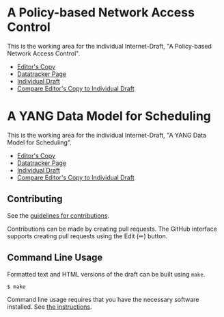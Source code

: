 # A Policy-based Network Access Control

This is the working area for the individual Internet-Draft, "A Policy-based Network Access Control".

* [Editor's Copy](https://boucadair.github.io/policy-based-network-acl/#go.draft-ietf-opsawg-ucl-acl.html)
* [Datatracker Page](https://datatracker.ietf.org/doc/draft-ietf-opsawg-ucl-acl)
* [Individual Draft](https://datatracker.ietf.org/doc/html/draft-ietf-opsawg-ucl-acl)
* [Compare Editor's Copy to Individual Draft](https://boucadair.github.io/policy-based-network-acl/#go.draft-ietf-opsawg-ucl-acl.diff)

# A YANG Data Model for Scheduling 

This is the working area for the individual Internet-Draft, "A YANG Data Model for Scheduling".

* [Editor's Copy](https://boucadair.github.io/policy-based-network-acl/#go.draft-ma-opsawg-schedule-yang.html)
* [Datatracker Page](https://datatracker.ietf.org/doc/draft-ma-opsawg-schedule-yang)
* [Individual Draft](https://datatracker.ietf.org/doc/html/draft-ma-opsawg-schedule-yang)
* [Compare Editor's Copy to Individual Draft](https://boucadair.github.io/policy-based-network-acl/#go.draft-ma-opsawg-schedule-yang.diff)

## Contributing

See the
[guidelines for contributions](https://github.com/boucadair/policy-based-network-acl/blob/main/CONTRIBUTING.md).

Contributions can be made by creating pull requests.
The GitHub interface supports creating pull requests using the Edit (✏) button.


## Command Line Usage

Formatted text and HTML versions of the draft can be built using `make`.

```sh
$ make
```

Command line usage requires that you have the necessary software installed.  See
[the instructions](https://github.com/martinthomson/i-d-template/blob/main/doc/SETUP.md).

